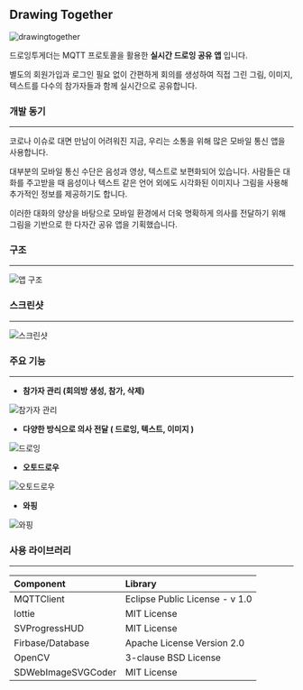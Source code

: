 ## Drawing Together

![drawingtogether](https://user-images.githubusercontent.com/94834452/152948957-0cfa27f7-e33b-46c4-a03d-d10bf2743ac1.jpeg)

드로잉투게더는 MQTT 프로토콜을 활용한 **실시간 드로잉 공유 앱** 입니다.

별도의 회원가입과 로그인 필요 없이 간편하게 회의를 생성하여 직접 그린 그림, 이미지, 텍스트를 다수의 참가자들과 함께 실시간으로 공유합니다.



### 개발 동기

---

코로나 이슈로 대면 만남이 어려워진 지금, 우리는 소통을 위해 많은 모바일 통신 앱을 사용합니다.

대부분의 모바일 통신 수단은 음성과 영상, 텍스트로 보편화되어 있습니다. 사람들은 대화를 주고받을 때 음성이나 텍스트 같은 언어 외에도 시각화된 이미지나 그림을 사용해 추가적인 정보를 제공하기도 합니다. 

이러한 대화의 양상을 바탕으로 모바일 환경에서 더욱 명확하게 의사를 전달하기 위해 그림을 기반으로 한 다자간 공유 앱을 기획했습니다.



### 구조

---

![앱 구조](https://user-images.githubusercontent.com/94834452/152949198-ff72062b-1d6e-46fd-b7a8-4eb76c7aedc3.png)



### 스크린샷

---

![스크린샷](https://user-images.githubusercontent.com/94834452/152949337-0e0fb190-d96c-497b-a172-79cdec03402e.png)



### 주요 기능

---

- **참가자 관리 (회의방 생성, 참가, 삭제)**

![참가자 관리](https://user-images.githubusercontent.com/94834452/152953932-7b05e065-009d-4522-a2fe-20f2c4847a48.gif)



- **다양한 방식으로 의사 전달 ( 드로잉, 텍스트, 이미지 )**

![드로잉](https://user-images.githubusercontent.com/94834452/152957744-a5b8800c-8b12-4500-9c50-f0466c165762.gif)



- **오토드로우**

![오토드로우](https://user-images.githubusercontent.com/94834452/152949552-95c97840-a8a2-4383-a4b7-0930a6f7ba52.gif)



- **와핑**

![와핑](https://user-images.githubusercontent.com/94834452/152949491-59401eae-2911-45b8-84c6-60f0a1e998a1.gif)



### 사용 라이브러리

---

| Component          | Library                        |
| :----------------- | :----------------------------- |
| MQTTClient         | Eclipse Public License - v 1.0 |
| lottie             | MIT License                    |
| SVProgressHUD      | MIT License                    |
| Firbase/Database   | Apache License Version 2.0     |
| OpenCV             | 3-clause BSD License           |
| SDWebImageSVGCoder | MIT License                    |

